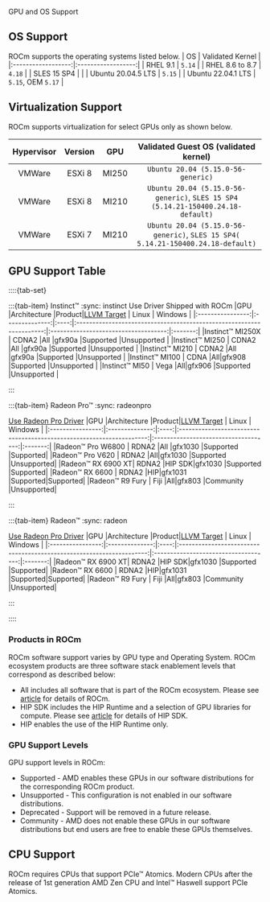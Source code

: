  GPU and OS Support

## OS Support

ROCm supports the operating systems listed below.
| OS                 | Validated Kernel   |
|:------------------:|:------------------:|
| RHEL 9.1           | `5.14`             |
| RHEL 8.6 to 8.7    | `4.18`             |
| SLES 15 SP4        |                    |
| Ubuntu 20.04.5 LTS | `5.15`             |
| Ubuntu 22.04.1 LTS | `5.15`, OEM `5.17` |

## Virtualization Support

ROCm supports virtualization for select GPUs only as shown below.

| Hypervisor     | Version  | GPU   | Validated Guest OS (validated kernel)                                            |
|:--------------:|:--------:|:-----:|:--------------------------------------------------------------------------------:|
| VMWare         |ESXi 8    | MI250 | `Ubuntu 20.04 (5.15.0-56-generic)`                                               |
| VMWare         |ESXi 8    | MI210 | `Ubuntu 20.04 (5.15.0-56-generic)`, `SLES 15 SP4 (5.14.21-150400.24.18-default)` |
| VMWare         |ESXi 7    | MI210 | `Ubuntu 20.04 (5.15.0-56-generic)`, `SLES 15 SP4( 5.14.21-150400.24.18-default)` |

## GPU Support Table

::::{tab-set}

:::{tab-item} Instinct™
:sync: instinct
Use Driver Shipped with ROCm
|GPU               |Architecture    |Product|[LLVM Target](https://www.llvm.org/docs/AMDGPUUsage.html#processors) | Linux                                | Windows |
|:----------------:|:--------------:|:----:|:--------------------------------------------------------------------:|:------------------------------------:|:-------:|
|Instinct™ MI250X  | CDNA2          |All |gfx90a                                                               |Supported                                  |Unsupported  |
|Instinct™ MI250   | CDNA2          |All |gfx90a                                                               |Supported                                  |Unsupported  |
|Instinct™ MI210   | CDNA2          |All |gfx90a                                                               |Supported                             |Unsupported   |
|Instinct™ MI100   | CDNA           |All|gfx908                                                               |Supported                             |Unsupported  |
|Instinct™ MI50    | Vega           |All|gfx906                                                               |Supported                             |Unsupported  |


:::

:::{tab-item} Radeon Pro™
:sync: radeonpro

[Use Radeon Pro Driver](https://www.amd.com/en/support/linux-drivers)
|GPU               |Architecture    |Product|[LLVM Target](https://www.llvm.org/docs/AMDGPUUsage.html#processors) | Linux                                | Windows |
|:----------------:|:--------------:|:----:|:--------------------------------------------------------------------:|:------------------------------------:|:-------:|
|Radeon™ Pro W6800 | RDNA2          |All |gfx1030                                                              |Supported                            |Supported|
|Radeon™ Pro V620  | RDNA2          |All|gfx1030                                                              |Supported                            |Unsupported|
|Radeon™ RX 6900 XT| RDNA2          |HIP SDK|gfx1030                                                              |Supported                             |Supported|
|Radeon™ RX 6600   | RDNA2          |HIP|gfx1031                                                              |Supported|Supported|
|Radeon™ R9 Fury   | Fiji           |All|gfx803                                                               |Community                            |Unsupported|

:::

:::{tab-item} Radeon™
:sync: radeon

[Use Radeon Pro Driver](https://www.amd.com/en/support/linux-drivers)
|GPU               |Architecture    |Product|[LLVM Target](https://www.llvm.org/docs/AMDGPUUsage.html#processors) | Linux                                | Windows |
|:----------------:|:--------------:|:----:|:--------------------------------------------------------------------:|:------------------------------------:|:-------:|
|Radeon™ RX 6900 XT| RDNA2          |HIP SDK|gfx1030                                                              |Supported                             |Supported|
|Radeon™ RX 6600   | RDNA2          |HIP|gfx1031                                                              |Supported|Supported|
|Radeon™ R9 Fury   | Fiji           |All|gfx803                                                               |Community                            |Unsupported|

:::



::::



### Products in ROCm
ROCm software support varies by GPU type and Operating System. ROCm ecosystem products are three software stack enablement levels that correspond as described below:

- All includes all software that is part of the ROCm ecosystem. Please see [article](link) for details of ROCm.
- HIP SDK includes the HIP Runtime and a selection of GPU libraries for compute. Please see [article](link) for details of HIP SDK.
- HIP enables the use of the HIP Runtime only. 


### GPU Support Levels

GPU support levels in ROCm:

- Supported - AMD enables these GPUs in our software distributions for the corresponding ROCm product.
- Unsupported - This configuration is not enabled in our software distributions. 
- Deprecated - Support will be removed in a future release. 
- Community - AMD does not enable these GPUs in our software distributions but end users are free to enable these GPUs themselves.


## CPU Support

ROCm requires CPUs that support PCIe™ Atomics. Modern CPUs after the release of
1st generation AMD Zen CPU and Intel™ Haswell support PCIe Atomics.
